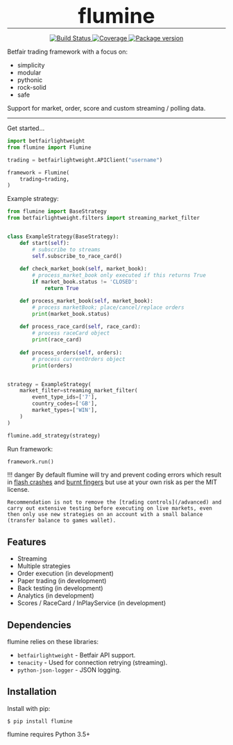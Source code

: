 <h1 align="center" style="font-size: 3rem; margin: -15px 0">
flumine
</h1>

---

<div align="center">
<p>
<a href="https://travis-ci.org/liampauling/flumine">
    <img src="https://travis-ci.org/liampauling/flumine.svg?branch=master" alt="Build Status">
</a>
<a href="https://coveralls.io/github/liampauling/flumine?branch=master">
    <img src="https://coveralls.io/repos/github/liampauling/flumine/badge.svg?branch=master" alt="Coverage">
</a>
<a href="https://pypi.python.org/pypi/flumine">
    <img src="https://badge.fury.io/py/flumine.svg" alt="Package version">
</a>
</p>
</div>

Betfair trading framework with a focus on:

- simplicity
- modular
- pythonic
- rock-solid
- safe

Support for market, order, score and custom streaming / polling data.

---

Get started...

```python
import betfairlightweight
from flumine import Flumine

trading = betfairlightweight.APIClient("username")

framework = Flumine(
    trading=trading,
)
```

Example strategy:

```python
from flumine import BaseStrategy
from betfairlightweight.filters import streaming_market_filter


class ExampleStrategy(BaseStrategy):
    def start(self):
        # subscribe to streams
        self.subscribe_to_race_card()
        
    def check_market_book(self, market_book):
        # process_market_book only executed if this returns True
        if market_book.status != 'CLOSED':
            return True

    def process_market_book(self, market_book):
        # process marketBook; place/cancel/replace orders
        print(market_book.status)
        
    def process_race_card(self, race_card):
        # process raceCard object
        print(race_card)
    
    def process_orders(self, orders):
        # process currentOrders object
        print(orders)


strategy = ExampleStrategy(
    market_filter=streaming_market_filter(
        event_type_ids=['7'],
        country_codes=['GB'],
        market_types=['WIN'],
    )
)

flumine.add_strategy(strategy)
```

Run framework:

```python
framework.run()
```

!!! danger
    By default flumine will try and prevent coding errors which result in [flash crashes](https://en.wikipedia.org/wiki/Flash_crash) and [burnt fingers](https://www.betangel.com/forum/viewtopic.php?f=5&t=2458) but use at your own risk as per the MIT license.
    
    Recommendation is not to remove the [trading controls](/advanced) and carry out extensive testing before executing on live markets, even then only use new strategies on an account with a small balance (transfer balance to games wallet).

## Features

- Streaming
- Multiple strategies
- Order execution (in development)
- Paper trading (in development)
- Back testing (in development)
- Analytics (in development)
- Scores / RaceCard / InPlayService (in development)

## Dependencies

flumine relies on these libraries:

* `betfairlightweight` - Betfair API support.
* `tenacity` - Used for connection retrying (streaming).
* `python-json-logger` - JSON logging.

## Installation

Install with pip:

```shell
$ pip install flumine
```

flumine requires Python 3.5+
